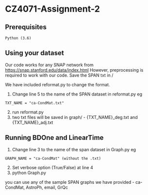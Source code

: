# CZ4071-Assignment-2

## Prerequisites

```
Python (3.6)
```

## Using your dataset

Our code works for any SNAP network from https://snap.stanford.edu/data/index.html
However, preprocessing is required to work with our code.
Save the SPAN txt in /

We have included reformat.py to change the format.

1. Change line 5 to the name of the SPAN dataset in reformat.py eg 
```
TXT_NAME = "ca-CondMat.txt"
```
2. run reformat.py
3. two txt files will be saved in graph/ - {TXT_NAME}_deg.txt and {TXT_NAME}_adj.txt

## Running BDOne and LinearTime

1. Change line 3 to the name of the span dataset in Graph.py eg
```
GRAPH_NAME = "ca-CondMat" (without the .txt)
```
2. Set verbose option (True/False) at line 4
3. python Graph.py

you can use any of the sample SPAN graphs we have provided - ca-CondMat, AstroPh, email, GrQc